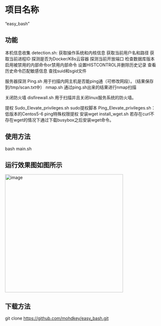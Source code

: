# 项目名称
“easy_bash”

## 功能
本机信息收集
detection.sh:
获取操作系统和内核信息
获取当前用户名和路径
获取当前进程ID
探测是否为Docker/K8s云容器
探测当前开放端口
检查数据库版本
启用被禁用的内部命令or禁用内部命令
设置HISTCONTROL并删除历史记录
查看历史命令匹配敏感信息
查找suid和sgid文件

服务器探测
Ping.sh 用于扫描内网主机是否能ping通（可修改网段）。（结果保存到/tmp/scan.txt中）
nmap.sh 通过ping.sh出来的结果进行nmap扫描

关闭防火墙
disfirewall.sh 用于扫描并且关闭linux服务系统的防火墙。

提权
Sudo_Elevate_privileges.sh sudo提权脚本
Ping_Elevate_privileges.sh：低版本的Centos5-6 ping特殊权限提权
安装wget
install_wget.sh 若存在curl不存在wget的情况下通过下载busybox之后安装wget命令。

## 使用方法
bash main.sh
## 运行效果图如图所示
<img width="390" alt="image" src="https://github.com/user-attachments/assets/51f75b41-164c-4895-9ac5-ed287c2276cf" />

## 下载方法
git clone https://github.com/mohdkey/easy_bash.git

